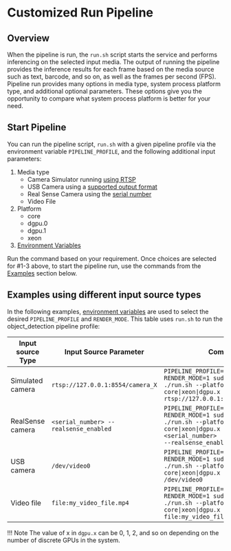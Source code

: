 # Customized Run Pipeline

## Overview 
When the pipeline is run, the `run.sh` script starts the service and performs inferencing on the selected input media. The output of running the pipeline provides the inference results for each frame based on the media source such as text, barcode, and so on, as well as the frames per second (FPS). Pipeline run provides many options in media type, system process platform type, and additional optional parameters. These options give you the opportunity to compare what system process platform is better for your need.

## Start Pipeline
You can run the pipeline script, `run.sh` with a given pipeline profile via the environment variable `PIPELINE_PROFILE`, and the following additional input parameters:

1. Media type
    - Camera Simulator running [using RTSP](../dev-tools/run_camera_simulator.md)
    - USB Camera using a [supported output format](../query_usb_camera.md)
    - Real Sense Camera using the [serial number](./camera_serial_number.md)
    - Video File
2. Platform
    - core
    - dgpu.0
    - dgpu.1
    - xeon
3. [Environment Variables](../dev-tools/environment_variables.md)
 
Run the command based on your requirement. Once choices are selected for #1-3 above, to start the pipeline run, use the commands from the [Examples](#run-pipeline-with-different-input-sourceinputsrc-types) section below.

## Examples using different input source types
In the following examples, [environment variables](../dev-tools/environment_variables.md) are used to select the desired `PIPELINE_PROFILE` and `RENDER_MODE`. This table uses `run.sh` to run the object_detection pipeline profile:

| Input source Type  | Input Source Parameter                | Command                                                                                                                                                              |          
|---------------------|---------------------------------------|----------------------------------------------------------------------------------------------------------------------------------------------------------------------|
| Simulated camera   | `rtsp://127.0.0.1:8554/camera_X`      | <code>PIPELINE_PROFILE="object_detection" RENDER_MODE=1 sudo -E ./run.sh --platform core&#124;xeon&#124;dgpu.x --inputsrc rtsp://127.0.0.1:8554/camera_1</code>      |
| RealSense camera   | `<serial_number> --realsense_enabled` | <code>PIPELINE_PROFILE="object_detection" RENDER_MODE=1 sudo -E ./run.sh --platform core&#124;xeon&#124;dgpu.x --inputsrc <serial_number> --realsense_enabled</code> |
| USB camera         | `/dev/video0`                         | <code>PIPELINE_PROFILE="object_detection" RENDER_MODE=1 sudo -E ./run.sh --platform core&#124;xeon&#124;dgpu.x --inputsrc /dev/video0</code>                         |
| Video file         | `file:my_video_file.mp4`              | <code>PIPELINE_PROFILE="object_detection" RENDER_MODE=1 sudo -E ./run.sh --platform core&#124;xeon&#124;dgpu.x --inputsrc file:my_video_file.mp4</code>              |


!!! Note
    The value of x in `dgpu.x` can be 0, 1, 2, and so on depending on the number of discrete GPUs in the system.
